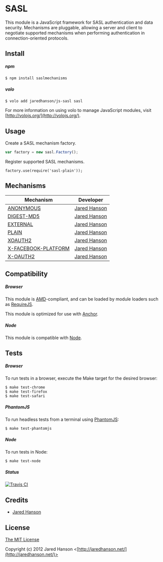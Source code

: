 # SASL

This module is a JavaScript framework for SASL authentication and data security.
Mechanisms are pluggable, allowing a server and client to negotiate supported
mechanisms when performing authentication in connection-oriented protocols.

## Install

##### npm

    $ npm install saslmechanisms

##### volo

    $ volo add jaredhanson/js-sasl sasl

For more information on using volo to manage JavaScript modules, visit [http://volojs.org/](http://volojs.org/).

## Usage

Create a SASL mechanism factory.

```javascript
var factory = new sasl.Factory();
```

Register supported SASL mechanisms.

```
factory.use(require('sasl-plain'));
```

## Mechanisms

|Mechanism                                                                          |Developer                                       |
|-----------------------------------------------------------------------------------|------------------------------------------------|
|[ANONYMOUS](https://github.com/jaredhanson/js-sasl-anonymous)                      |[Jared Hanson](https://github.com/jaredhanson)  |
|[DIGEST-MD5](https://github.com/jaredhanson/js-sasl-digest-md5)                    |[Jared Hanson](https://github.com/jaredhanson)  |
|[EXTERNAL](https://github.com/jaredhanson/js-sasl-external)                        |[Jared Hanson](https://github.com/jaredhanson)  |
|[PLAIN](https://github.com/jaredhanson/js-sasl-plain)                              |[Jared Hanson](https://github.com/jaredhanson)  |
|[XOAUTH2](https://github.com/jaredhanson/js-sasl-xoauth2)                          |[Jared Hanson](https://github.com/jaredhanson)  |
|[X-FACEBOOK-PLATFORM](https://github.com/jaredhanson/js-sasl-x-facebook-platform)  |[Jared Hanson](https://github.com/jaredhanson)  |
|[X-OAUTH2](https://github.com/jaredhanson/js-sasl-x-oauth2)                        |[Jared Hanson](https://github.com/jaredhanson)  |

## Compatibility

##### Browser

This module is [AMD](https://github.com/amdjs/amdjs-api)-compliant, and can be
loaded by module loaders such as [RequireJS](http://requirejs.org/).

This module is optimized for use with [Anchor](https://github.com/anchorjs/anchor).

##### Node

This module is compatible with [Node](http://nodejs.org/).

## Tests

##### Browser

To run tests in a browser, execute the Make target for the desired browser:

    $ make test-chrome
    $ make test-firefox
    $ make test-safari

##### PhantomJS

To run headless tests from a terminal using [PhantomJS](http://phantomjs.org/):

    $ make test-phantomjs

##### Node

To run tests in Node:

    $ make test-node
    
##### Status

[![Travis CI](https://secure.travis-ci.org/jaredhanson/js-sasl.png)](http://travis-ci.org/jaredhanson/js-sasl)

## Credits

  - [Jared Hanson](http://github.com/jaredhanson)

## License

[The MIT License](http://opensource.org/licenses/MIT)

Copyright (c) 2012 Jared Hanson <[http://jaredhanson.net/](http://jaredhanson.net/)>
